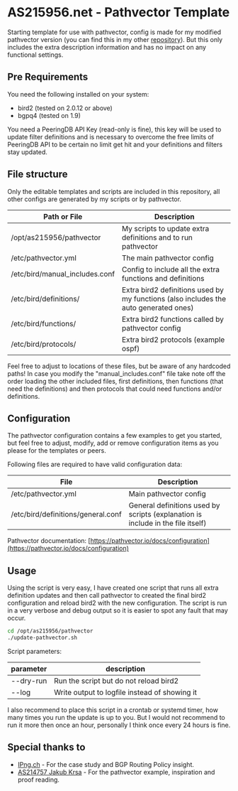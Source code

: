 # AS215956.net - Pathvector Template

Starting template for use with pathvector, config is made for my
modified pathvector version (you can find this in my other [repository](https://github.com/as215956/pathvector)).
But this only includes the extra description information and has
no impact on any functional settings.

## Pre Requirements

You need the following installed on your system:

- bird2 (tested on 2.0.12 or above)
- bgpq4 (tested on 1.9)

You need a PeeringDB API Key (read-only is fine), this key will be
used to update filter definitions and is necessary to overcome the
free limits of PeeringDB API to be certain no limit get hit and your
definitions and filters stay updated.

## File structure

Only the editable templates and scripts are included in this
repository, all other configs are generated by my scripts or
by pathvector.

| Path or File                   | Description                                                                          |
| ------------------------------ | ------------------------------------------------------------------------------------ |
| /opt/as215956/pathvector       | My scripts to update extra definitions and to run pathvector                         |
| /etc/pathvector.yml            | The main pathvector config                                                           |
| /etc/bird/manual_includes.conf | Config to include all the extra functions and definitions                            |
| /etc/bird/definitions/         | Extra bird2 definitions used by my functions (also includes the auto generated ones) |
| /etc/bird/functions/           | Extra bird2 functions called by pathvector config                                    |
| /etc/bird/protocols/           | Extra bird2 protocols (example ospf)                                                 |

Feel free to adjust to locations of these files, but be aware of any hardcoded paths!
In case you modify the "manual_includes.conf" file take note off the order loading the other included files, first definitions, then functions (that need the definitions) and then protocols that could need functions and/or definitions.

## Configuration

The pathvector configuration contains a few examples to get you started, but feel free to adjust, modify, add or remove configuration items as you please for the templates or peers.

Following files are required to have valid configuration data:

| File                               | Description                                                                     |
| ---------------------------------- | ------------------------------------------------------------------------------- |
| /etc/pathvector.yml                | Main pathvector config                                                          |
| /etc/bird/definitions/general.conf | General definitions used by scripts (explanation is include in the file itself) |

Pathvector documentation: [https://pathvector.io/docs/configuration](https://pathvector.io/docs/configuration)

## Usage

Using the script is very easy, I have created one script that runs all extra definition updates and then call pathvector to created the final bird2 configuration and reload bird2 with the new configuration. The script is run in a very verbose and debug output so it is easier to spot any fault that may occur.

```bash
cd /opt/as215956/pathvector
./update-pathvector.sh
```

Script parameters:

| parameter | description                                   |
| --------- | --------------------------------------------- |
| --dry-run | Run the script but do not reload bird2        |
| --log     | Write output to logfile instead of showing it |

I also recommend to place this script in a crontab or systemd timer, how many times you run the update is up to you. But I would not recommend to run it more then once an hour, personally I think once every 24 hours is fine.

## Special thanks to

- [IPng.ch](https://ipng.ch) - For the case study and BGP Routing Policy insight.
- [AS214757 Jakub Krsa](https://214757.xyz) - For the pathvector example, inspiration and proof reading.
